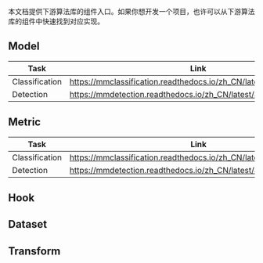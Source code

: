 本文档提供下游算法库的组件入口。如果你想开发一个项目，也许可以从下游算法库的组件中快速找到对应实现。

## Model

| Task           | Link                                                                 |
| -------------- | -------------------------------------------------------------------- |
| Classification | https://mmclassification.readthedocs.io/zh_CN/latest/api/models.html |
| Detection      | https://mmdetection.readthedocs.io/zh_CN/latest/api/models.html      |

## Metric

| Task           | Link                                                                  |
| -------------- | --------------------------------------------------------------------- |
| Classification | https://mmclassification.readthedocs.io/zh_CN/latest/api/metrics.html |
| Detection      | https://mmdetection.readthedocs.io/zh_CN/latest/api/metrics.html      |

## Hook

## Dataset

## Transform
